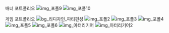 배너 포트폴리오
![img_포폴9](https://user-images.githubusercontent.com/57715672/210492746-12d7dcab-0634-45a6-92f3-111050fda998.png)
![img_포폴10](https://user-images.githubusercontent.com/57715672/210492753-36baa149-1dcf-4530-9801-9e1ea3936d17.png)


게임 포트폴리오
![bg_리디자인_파티편성](https://user-images.githubusercontent.com/57715672/210492428-1bc7169b-65c3-4164-8571-a6cca4d2ad2b.jpg)
![img_포폴2](https://user-images.githubusercontent.com/57715672/210492623-47392b17-b7c6-4dba-9aa4-bab5ce55aa64.png)
![img_포폴3](https://user-images.githubusercontent.com/57715672/210492639-e089a5ee-7eaf-48d4-9201-33cea1015518.png)
![img_포폴4](https://user-images.githubusercontent.com/57715672/210492645-4282a6be-a9e1-4c27-a7e8-0afaac2920b0.png)
![img_포폴5](https://user-images.githubusercontent.com/57715672/210492649-a873299b-cdf8-43e0-8cd0-e50dfbd3fc11.png)
![img_포폴6](https://user-images.githubusercontent.com/57715672/210492654-24122ba2-6e78-4f71-9d18-8ecf560e7d65.png)
![img_아터리기어](https://user-images.githubusercontent.com/57715672/210492690-085f0701-4e78-4e81-9e7f-7c212c90ab1a.png)
![img_아터리기어2](https://user-images.githubusercontent.com/57715672/210492698-5347f263-a167-4df6-82ba-9485bd59281f.jpg)



